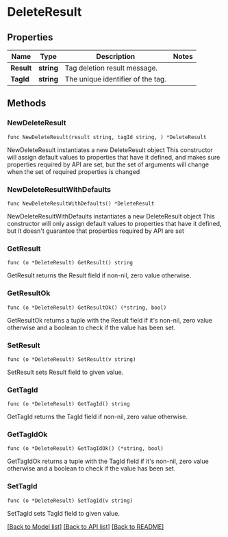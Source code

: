 # DeleteResult

## Properties

Name | Type | Description | Notes
------------ | ------------- | ------------- | -------------
**Result** | **string** | Tag deletion result message. | 
**TagId** | **string** | The unique identifier of the tag. | 

## Methods

### NewDeleteResult

`func NewDeleteResult(result string, tagId string, ) *DeleteResult`

NewDeleteResult instantiates a new DeleteResult object
This constructor will assign default values to properties that have it defined,
and makes sure properties required by API are set, but the set of arguments
will change when the set of required properties is changed

### NewDeleteResultWithDefaults

`func NewDeleteResultWithDefaults() *DeleteResult`

NewDeleteResultWithDefaults instantiates a new DeleteResult object
This constructor will only assign default values to properties that have it defined,
but it doesn't guarantee that properties required by API are set

### GetResult

`func (o *DeleteResult) GetResult() string`

GetResult returns the Result field if non-nil, zero value otherwise.

### GetResultOk

`func (o *DeleteResult) GetResultOk() (*string, bool)`

GetResultOk returns a tuple with the Result field if it's non-nil, zero value otherwise
and a boolean to check if the value has been set.

### SetResult

`func (o *DeleteResult) SetResult(v string)`

SetResult sets Result field to given value.


### GetTagId

`func (o *DeleteResult) GetTagId() string`

GetTagId returns the TagId field if non-nil, zero value otherwise.

### GetTagIdOk

`func (o *DeleteResult) GetTagIdOk() (*string, bool)`

GetTagIdOk returns a tuple with the TagId field if it's non-nil, zero value otherwise
and a boolean to check if the value has been set.

### SetTagId

`func (o *DeleteResult) SetTagId(v string)`

SetTagId sets TagId field to given value.



[[Back to Model list]](../README.md#documentation-for-models) [[Back to API list]](../README.md#documentation-for-api-endpoints) [[Back to README]](../README.md)


